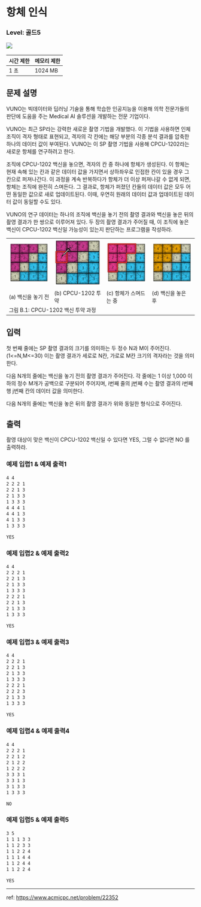# 항체 인식

### Level: 골드5

<img src="https://d2gd6pc034wcta.cloudfront.net/tier/11.svg" style="width: 20px" />

| 시간 제한 | 메모리 제한 |
| -------- | ---------- |
| 1 초 | 1024 MB |

## 문제 설명

VUNO는 빅데이터와 딥러닝 기술을 통해 학습한 인공지능을 이용해 의학 전문가들의 판단에 도움을 주는 Medical AI 솔루션을 개발하는 전문 기업이다.

VUNO는 최근 SP라는 강력한 새로운 촬영 기법을 개발했다. 이 기법을 사용하면 인체 조직이 격자 형태로 표현되고, 격자의 각 칸에는 해당 부분의 각종 분석 결과를 압축한 하나의 데이터 값이 부여된다. VUNO는 이 SP 촬영 기법을 사용해 CPCU-1202라는 새로운 항체를 연구하려고 한다.

조직에 CPCU-1202 백신을 놓으면, 격자의 칸 중 하나에 항체가 생성된다. 이 항체는 현재 속해 있는 칸과 같은 데이터 값을 가지면서 상하좌우로 인접한 칸이 있을 경우 그 칸으로 퍼져나간다. 이 과정을 계속 반복하다가 항체가 더 이상 퍼져나갈 수 없게 되면, 항체는 조직에 완전히 스며든다. 그 결과로, 항체가 퍼졌던 칸들의 데이터 값은 모두 어떤 동일한 값으로 새로 업데이트된다. 이때, 우연히 원래의 데이터 값과 업데이트된 데이터 값이 동일할 수도 있다.

VUNO의 연구 데이터는 하나의 조직에 백신을 놓기 전의 촬영 결과와 백신을 놓은 뒤의 촬영 결과가 한 쌍으로 이루어져 있다. 두 장의 촬영 결과가 주어질 때, 이 조직에 놓은 백신이 CPCU-1202 백신일 가능성이 있는지 판단하는 프로그램을 작성하라.

<table>
  <tbody>
    <tr>
      <td>
        <img src="./exam_1.jpg" style="width: 100%" alt="exam_1" />
      </td>
      <td>
        <img src="./exam_2.jpg" style="width: 100%" alt="exam_1" />
      </td>
      <td>
        <img src="./exam_3.jpg" style="width: 100%" alt="exam_1" />
      </td>
      <td>
        <img src="./exam_4.jpg" style="width: 100%" alt="exam_1" />
      </td>
    </tr>
    <tr>
      <td>
        (a) 백신을 놓기 전
      </td>
      <td>
        (b) CPCU-1202 투약
      </td>
      <td>
        (c) 항체가 스며드는 중
      </td>
      <td>
        (d) 백신을 놓은 후
      </td>
    </tr>
    <tr>
      <td colspan="4">
        그림 B.1: CPCU-1202 백신 투약 과정
      </td>
    </tr>
  </tbody>
</table>

## 입력

첫 번째 줄에는 SP 촬영 결과의 크기를 의미하는 두 정수 N과 M이 주어진다. (1<=N,M<=30) 이는 촬영 결과가 세로로 N칸, 가로로 
M칸 크기의 격자라는 것을 의미한다.

다음 N개의 줄에는 백신을 놓기 전의 촬영 결과가 주어진다. 각 줄에는 1 이상 1,000 이하의 정수 M개가 공백으로 구분되어 주어지며, i번째 줄의 j번째 수는 촬영 결과의 i번째 행 j번째 칸의 데이터 값을 의미한다.

다음 N개의 줄에는 백신을 놓은 뒤의 촬영 결과가 위와 동일한 형식으로 주어진다.

## 출력

촬영 대상이 맞은 백신이 CPCU-1202 백신일 수 있다면 YES, 그럴 수 없다면 NO 를 출력하라.

### 예제 입렵1 & 예제 출력1

```text
4 4
2 2 2 1
2 2 1 3
2 1 3 3
1 3 3 3
4 4 4 1
4 4 1 3
4 1 3 3
1 3 3 3

```

```text
YES

```

### 예제 입렵2 & 예제 출력2

```text
4 4
2 2 2 1
2 2 1 3
2 1 3 3
1 3 3 3
2 2 2 1
2 2 1 3
2 1 3 3
1 3 3 3

```

```text
YES

```

### 예제 입렵3 & 예제 출력3

```text
4 4
2 2 2 1
2 2 1 3
2 1 3 3
1 3 3 3
2 2 2 1
2 2 2 3
2 1 3 3
1 3 3 3

```

```text
YES

```

### 예제 입렵4 & 예제 출력4

```text
4 4
2 2 2 1
2 2 1 2
2 1 2 2
1 2 2 2
3 3 3 1
3 3 1 3
3 1 3 3
1 3 3 3

```

```text
NO

```

### 예제 입렵5 & 예제 출력5

```text
3 5
1 1 1 3 3
1 1 2 3 3
1 1 2 2 4
1 1 1 4 4
1 1 2 4 4
1 1 2 2 4

```

```text
YES

```

---

ref: https://www.acmicpc.net/problem/22352